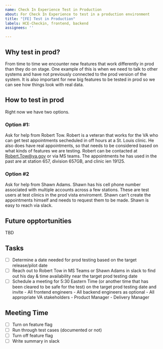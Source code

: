 ```yaml
---
name: Check In Experience Test in Production
about: For Check In Experience to test in a production environment
title: "[FE] Test in Production"
labels: HCE-Checkin, frontend, backend
assignees: ''

---
```


## Why test in prod?
From time to time we encounter new features that work differently in prod than they do on stage. One example of this is when we need to talk to other systems and have not previously connected to the prod version of the system. It is also important for new big features to be tested in prod so we can see how things look with real data.

## How to test in prod
Right now we have two options.

### Option #1: 
Ask for help from Robert Tow. Robert is a veteran that works for the VA who can get test appointments secheduled in off hours at a St. Louis clinic. He also does have real appointments, so that needs to be considered based on what kinds of features we are testing. Robert can be contacted at Robert.Tow@va.gov or via MS teams. The appointments he has used in the past are at station 657, division 657GB, and clinic ien 19125.

### Option #2
Ask for help from Shawn Adams. Shawn has his cell phone number associated with multiple accounts across a few stations. These are test users at test clinics in the prod vista enviroment. Shawn can't create the appointments himself and needs to request them to be made. Shawn is easy to reach via slack.

## Future opptortunities
TBD

## Tasks
- [ ] Determine a date needed for prod testing based on the target release/pilot date
- [ ] Reach out to Robert Tow in MS Teams or Shawn Adams in slack to find out his day & time availability near the target prod testing date
- [ ] Schedule a meeting for 5:30 Eastern Time (or another time that has been cleared to be safe for the test) on the target prod testing date and invite
      - All frontend engineers
      - All backend engineers as optional
      - All appropriate VA stakeholders
      - Product Manager
      - Delivery Manager

## Meeting Time
- [ ] Turn on feature flag
- [ ] Run through test cases (documented or not)
- [ ] Turn off feature flag
- [ ] Write summary in slack
